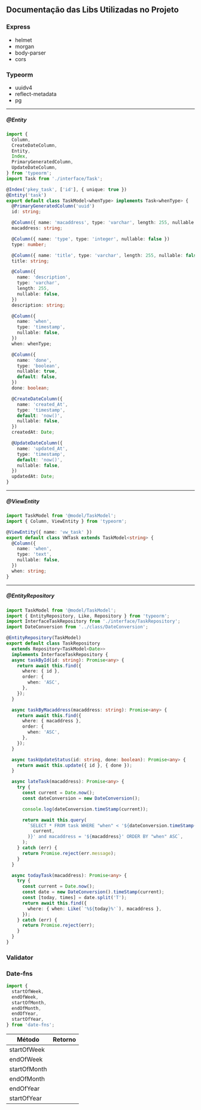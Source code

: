 ## Documentação das Libs Utilizadas no Projeto

### Express
  * helmet
  * morgan
  * body-parser
  * cors
### Typeorm
  * uuidv4
  * reflect-metadata
  * pg
----------------------------------------------------------------------------------
##### @Entity
~~~ts
import {
  Column,
  CreateDateColumn,
  Entity,
  Index,
  PrimaryGeneratedColumn,
  UpdateDateColumn,
} from 'typeorm';
import Task from './interface/Task';

@Index('pkey_task', ['id'], { unique: true })
@Entity('task')
export default class TaskModel<whenType> implements Task<whenType> {
  @PrimaryGeneratedColumn('uuid')
  id: string;

  @Column({ name: 'macaddress', type: 'varchar', length: 255, nullable: false })
  macaddress: string;

  @Column({ name: 'type', type: 'integer', nullable: false })
  type: number;

  @Column({ name: 'title', type: 'varchar', length: 255, nullable: false })
  title: string;

  @Column({
    name: 'description',
    type: 'varchar',
    length: 255,
    nullable: false,
  })
  description: string;

  @Column({
    name: 'when',
    type: 'timestamp',
    nullable: false,
  })
  when: whenType;

  @Column({
    name: 'done',
    type: 'boolean',
    nullable: true,
    default: false,
  })
  done: boolean;

  @CreateDateColumn({
    name: 'created_At',
    type: 'timestamp',
    default: 'now()',
    nullable: false,
  })
  createdAt: Date;

  @UpdateDateColumn({
    name: 'updated_At',
    type: 'timestamp',
    default: 'now()',
    nullable: false,
  })
  updatedAt: Date;
}
~~~
-------------------------------------------------------------------------------------------------
##### @ViewEntity
~~~ts
import TaskModel from '@model/TaskModel';
import { Column, ViewEntity } from 'typeorm';

@ViewEntity({ name: 'vw_task' })
export default class VWTask extends TaskModel<string> {
  @Column({
    name: 'when',
    type: 'text',
    nullable: false,
  })
  when: string;
}
~~~
-------------------------------------------------------------------------------------------------
##### @EntityRepository
~~~ts
import TaskModel from '@model/TaskModel';
import { EntityRepository, Like, Repository } from 'typeorm';
import InterfaceTaskRepository from './interface/TaskRepository';
import DateConversion from '../class/DateConversion';

@EntityRepository(TaskModel)
export default class TaskRepository
  extends Repository<TaskModel<Date>>
  implements InterfaceTaskRepository {
  async taskById(id: string): Promise<any> {
    return await this.find({
      where: { id },
      order: {
        when: 'ASC',
      },
    });
  }

  async taskByMacaddress(macaddress: string): Promise<any> {
    return await this.find({
      where: { macaddress },
      order: {
        when: 'ASC',
      },
    });
  }

  async taskUpdateStatus(id: string, done: boolean): Promise<any> {
    return await this.update({ id }, { done });
  }

  async lateTask(macaddress): Promise<any> {
    try {
      const current = Date.now();
      const dateConversion = new DateConversion();

      console.log(dateConversion.timeStamp(current));

      return await this.query(
        `SELECT * FROM task WHERE "when" < '${dateConversion.timeStamp(
          current,
        )}' and macaddress = '${macaddress}' ORDER BY "when" ASC`,
      );
    } catch (err) {
      return Promise.reject(err.message);
    }
  }

  async todayTask(macaddress): Promise<any> {
    try {
      const current = Date.now();
      const date = new DateConversion().timeStamp(current);
      const [today, times] = date.split('T');
      return await this.find({
        where: { when: Like(`'%${today}%'`), macaddress },
      });
    } catch (err) {
      return Promise.reject(err);
    }
  }
}
~~~

### Validator

### Date-fns
~~~ts
import {
  startOfWeek,
  endOfWeek,
  startOfMonth,
  endOfMonth,
  endOfYear,
  startOfYear,
} from 'date-fns';
~~~
|Método          |   Retorno   |
|----------------|-------------|
|startOfWeek     |             |
|endOfWeek       |             |
|startOfMonth    |             |
|endOfMonth      |             |
|endOfYear       |             |
|startOfYear     |             |
